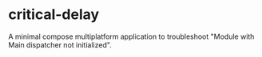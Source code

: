 # critical-delay
 A minimal compose multiplatform application to troubleshoot "Module with Main dispatcher not initialized". 
